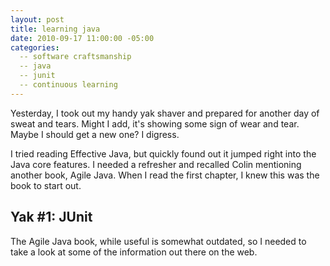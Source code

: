 ```yaml
---
layout: post
title: learning java
date: 2010-09-17 11:00:00 -05:00
categories:
  -- software craftsmanship
  -- java
  -- junit
  -- continuous learning
---
```


Yesterday, I took out my handy yak shaver and prepared for another day of sweat and tears.  Might I add, it's showing some sign of wear and tear.  Maybe I should get a new one?  I digress.

I tried reading Effective Java, but quickly found out it jumped right into the Java core features.  I needed a refresher and recalled Colin mentioning another book, Agile Java.  When I read the first chapter, I knew this was the book to start out.

## Yak #1: JUnit

The Agile Java book, while useful is somewhat outdated, so I needed to take a look at some of the information out there on the web.  
